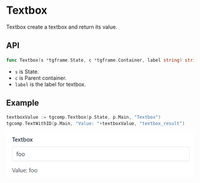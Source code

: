 # Textbox

Textbox create a textbox and return its value.

## API

```go
func Textbox(s *tgframe.State, c *tgframe.Container, label string) string
```

* `s` is State.
* `c` is Parent container.
* `label` is the label for textbox.

## Example

```go
textboxValue := tgcomp.Textbox(p.State, p.Main, "Textbox")
tgcomp.TextWithID(p.Main, "Value: "+textboxValue, "textbox_result")
```

![textbox component](textbox.png)
